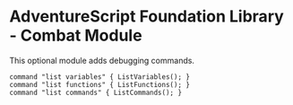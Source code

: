 # AdventureScript Foundation Library - Combat Module

This optional module adds debugging commands.

```text
command "list variables" { ListVariables(); }
command "list functions" { ListFunctions(); }
command "list commands" { ListCommands(); }
```
